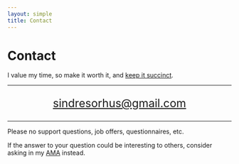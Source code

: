 ```yaml
---
layout: simple
title: Contact
---
```


<style>
.hero-body .column {
	margin-bottom: 180px;
}

#email {
	text-align: center;
	font-size: 25px;
}
</style>

<script type="module">
// Forwards `subject` and `body` search params to the email link

const originalSearchParams = new URLSearchParams(location.search);
const element = document.querySelector('#email a');

const url = new URL(element.href);
if (originalSearchParams.has('subject')) {
	url.searchParams.set('subject', originalSearchParams.get('subject'));
}
if (originalSearchParams.has('body')) {
	url.searchParams.set('body', originalSearchParams.get('body'));
}

element.href = url.toString();
</script>

# Contact

I value my time, so make it worth it, and [keep it succinct](https://www.google.com/search?q=succinct+emails).

---

<p id="email">
	<a href="mailto:sindresorhus@gmail.com">sindresorhus@gmail.com</a>
</p>

---

Please no support questions, job offers, questionnaires, etc.

If the answer to your question could be interesting to others, consider asking in my [AMA](https://github.com/sindresorhus/ama) instead.
